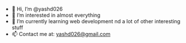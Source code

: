 - 👋 Hi, I’m @yashd026
- 👀 I’m interested in almost everything
- 🌱 I’m currently learning web development nd a lot of other interesting stuff
- 📫 Contact me at: yashd026@gmail.com

<!---
yashd026/yashd026 is a ✨ special ✨ repository because its `README.md` (this file) appears on your GitHub profile.
You can click the Preview link to take a look at your changes.
--->
